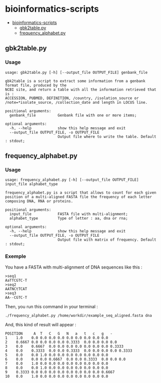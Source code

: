 # bioinformatics-scripts

- [bioinformatics-scripts](#bioinformatics-scripts)
  * [gbk2table.py](#gbk2table)
  * [frequency_alphabet.py](#frequency_alphabet)
  
## gbk2table.py

### Usage
```
usage: gbk2table.py [-h] [--output_file OUTPUT_FILE] genbank_file

gbk2table is a script to extract some information from a genbank format file, produced by the
NCBI site, and return a table with all the information retrieved that is :
ACCESSION, PUBMED, DEFINITION, /country, /isolation_source or
/note=*isolate_source, /collection_date and length in LOCUS line.

positional arguments:
  genbank_file          Genbank file with one or more items;

optional arguments:
  -h, --help            show this help message and exit
  --output_file OUTPUT_FILE, -o OUTPUT_FILE
                        Output file where to write the table. Default : stdout;

```

## frequency_alphabet.py

### Usage
```
usage: frequency_alphabet.py [-h] [--output_file OUTPUT_FILE] input_file alphabet_type

frequency_alphabet.py is a script that allows to count for each given position of a multi-aligned FASTA file the frequency of each letter
composing DNA, RNA or proteins.

positional arguments:
  input_file            FASTA file with multi-alignment;
  alphabet_type         Type of letter : aa, dna or rna;

optional arguments:
  -h, --help            show this help message and exit
  --output_file OUTPUT_FILE, -o OUTPUT_FILE
                        Output file with matrix of frequency. Default : stdout;
```

### Exemple
You have a FASTA with multi-alignment of DNA sequences like this :
```
>seq1
AaTTCGTC-T
>seq2
AATNCtTCAT
>seq3
AA--CGTC-T
```

Then, you run this command in your terminal : 
```
./frequency_alphabet.py /home/workdir/example_seq_aligned.fasta dna
```

And, this kind of result will appear :
```
POSITION	 A	T	C	G	N	a	t	c	g	-
1 	 1.0	0.0	0.0	0.0	0.0	0.0	0.0	0.0	0.0	0.0
2 	 0.6667	0.0	0.0	0.0	0.0	0.3333	0.0	0.0	0.0	0.0
3 	 0.0	0.6667	0.0	0.0	0.0	0.0	0.0	0.0	0.0	0.3333
4 	 0.0	0.3333	0.0	0.0	0.3333	0.0	0.0	0.0	0.0	0.3333
5 	 0.0	0.0	1.0	0.0	0.0	0.0	0.0	0.0	0.0	0.0
6 	 0.0	0.0	0.0	0.6667	0.0	0.0	0.3333	0.0	0.0	0.0
7 	 0.0	1.0	0.0	0.0	0.0	0.0	0.0	0.0	0.0	0.0
8 	 0.0	0.0	1.0	0.0	0.0	0.0	0.0	0.0	0.0	0.0
9 	 0.3333	0.0	0.0	0.0	0.0	0.0	0.0	0.0	0.0	0.6667
10 	 0.0	1.0	0.0	0.0	0.0	0.0	0.0	0.0	0.0	0.0
```
